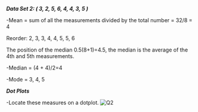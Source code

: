 ***Data Set 2: ( 3, 2, 5, 6, 4, 4, 3, 5 )***

-Mean = sum of all the measurements divided by the total number = 32/8 = 4

Reorder: 2, 3, 3, 4, 4, 5, 5, 6

The position of the median 0.5(8+1)=4.5, the median is the average of the 4th and 5th measurements.

-Median = (4 + 4)/2=4

-Mode = 3, 4, 5 

***Dot Plots***

-Locate these measures on a dotplot.
![Q2](https://github.com/user-attachments/assets/bc85ad30-22f6-488e-b0ce-36d5156a2749)
